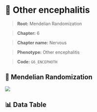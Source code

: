# 🧪 Other encephalitis

> **Root:** Mendelian Randomization

> **Chapter:** 6  

> **Chapter name:** Nervous

> **Phenotype:** Other encephalitis  

> **Code:** `G6_ENCEPHOTH`

## 🧬 Mendelian Randomization  

<img src="/MR/Figures/Forward/G6_ENCEPHOTH.png"/>

## 📊 Data Table

<CsvTableMRF src="/public/MR/Data/Forward/G6_ENCEPHOTH.csv"/>
